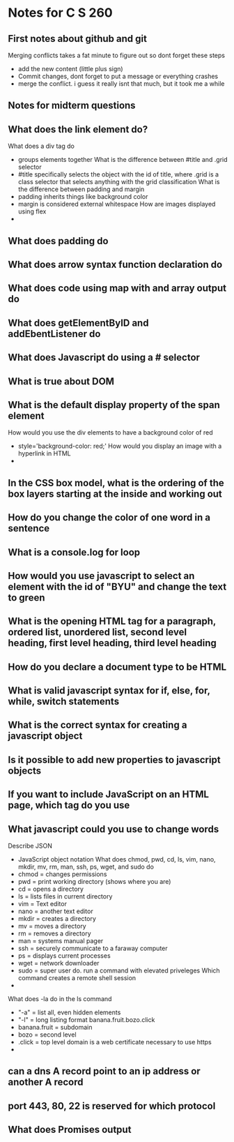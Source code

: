 # Notes for C S 260

## First notes about github and git
Merging conflicts takes a fat minute to figure out so dont forget these steps
- add the new content (little plus sign)
- Commit changes, dont forget to put a message or everything crashes
- merge the conflict. i guess it really isnt that much, but it took me a while

## Notes for midterm questions 
What does the link element do?
-
What does a div tag do
- groups elements together
What is the difference between #title and .grid selector
- #title specifically selects the object with the id of title, where .grid is a class selector that selects anything with the grid classification
What is the difference between padding and margin
- padding inherits things like background color
- margin is considered external whitespace
How are images displayed using flex
-
What does padding do
-
What does arrow syntax function declaration do
-
What does code using map with and array output do
-
What does getElementByID and addEbentListener do
-
What does Javascript do using a # selector
-
What is true about DOM
-
What is the default display property of the span element
-
How would you use the div elements to have a background color of red
- style='background-color: red;'
How would you display an image with a hyperlink in HTML
-
In the CSS box model, what is the ordering of the box layers starting at the inside and working out
-
How do you change the color of one word in a sentence
-
What is a console.log for loop
-
How would you use javascript to select an element with the id of "BYU" and change the text to green
-
What is the opening HTML tag for a paragraph, ordered list, unordered list, second level heading, first level heading, third level heading
-
How do you declare a document type to be HTML
-
What is valid javascript syntax for if, else, for, while, switch statements
-
What is the correct syntax for creating a javascript object
-
Is it possible to add new properties to javascript objects
-
If you want to include JavaScript on an HTML page, which tag do you use
-
What javascript could you use to change words
-
Describe JSON
- JavaScript object notation
What does chmod, pwd, cd, ls, vim, nano, mkdir, mv, rm, man, ssh, ps, wget, and sudo do
- chmod = changes permissions
- pwd = print working directory (shows where you are)
- cd = opens a directory
- ls = lists files in current directory
- vim = Text editor
- nano = another text editor
- mkdir = creates a directory
- mv = moves a directory
- rm = removes a directory
- man = systems manual pager
- ssh = securely communicate to a faraway computer
- ps = displays current processes
- wget = network downloader
- sudo = super user do. run a command with elevated priveleges
Which command creates a remote shell session
-
What does -la do in the ls command
- "-a" = list all, even hidden elements
- "-l" = long listing format
banana.fruit.bozo.click
- banana.fruit = subdomain
- bozo = second level
- .click = top level domain
is a web certificate necessary to use https
-
can a dns A record point to an ip address or another A record
-
port 443, 80, 22 is reserved for which protocol
-
What does Promises output
-

